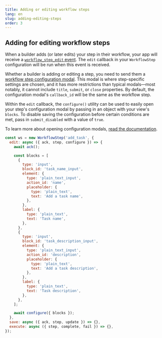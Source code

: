 ```yaml
---
title: Adding or editing workflow steps
lang: en
slug: adding-editing-steps
order: 3
---
```


## Adding for editing workflow steps

When a builder adds (or later edits) your step in their workflow, your app will receive a [`workflow_step_edit` event](https://api.slack.com/reference/workflows/workflow_step_edit). The `edit` callback in your `WorkflowStep` configuration will be run when this event is received.

Whether a builder is adding or editing a step, you need to send them a [workflow step configuration modal](https://api.slack.com/reference/workflows/configuration-view). This modal is where step-specific settings are chosen, and it has more restrictions than typical modals—most notably, it cannot include `title​`, `submit​`, or `close`​ properties. By default, the configuration modal's `callback_id` will be the same as the workflow step.

Within the `edit` callback, the `configure()` utility can be used to easily open your step's configuration modal by passing in an object with your view's `blocks`. To disable saving the configuration before certain conditions are met, pass in `submit_disabled` with a value of `true`.

To learn more about opening configuration modals, [read the documentation](https://api.slack.com/workflows/steps#handle_config_view).

```javascript
const ws = new WorkflowStep('add_task', {
  edit: async ({ ack, step, configure }) => {
    await ack();

    const blocks = [
      {
        type: 'input',
        block_id: 'task_name_input',
        element: {
          type: 'plain_text_input',
          action_id: 'name',
          placeholder: {
            type: 'plain_text',
            text: 'Add a task name',
          },
        },
        label: {
          type: 'plain_text',
          text: 'Task name',
        },
      },
      {
        type: 'input',
        block_id: 'task_description_input',
        element: {
          type: 'plain_text_input',
          action_id: 'description',
          placeholder: {
            type: 'plain_text',
            text: 'Add a task description',
          },
        },
        label: {
          type: 'plain_text',
          text: 'Task description',
        },
      },
    ];

    await configure({ blocks });
  },
  save: async ({ ack, step, update }) => {},
  execute: async ({ step, complete, fail }) => {},
});
```
